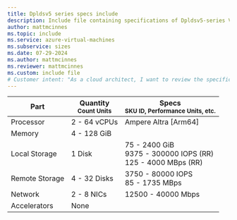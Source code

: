 ```yaml
---
title: Dpldsv5 series specs include
description: Include file containing specifications of Dpldsv5-series VM sizes.
author: mattmcinnes
ms.topic: include
ms.service: azure-virtual-machines
ms.subservice: sizes
ms.date: 07-29-2024
ms.author: mattmcinnes
ms.reviewer: mattmcinnes
ms.custom: include file
# Customer intent: "As a cloud architect, I want to review the specifications of Dpldsv5 series VMs, so that I can select the appropriate instance sizes for my workloads based on performance and resource requirements."
---
```

| Part | Quantity <br><sup>Count Units | Specs <br><sup>SKU ID, Performance Units, etc.  |
|---|---|---|
| Processor      | 2 - 64 vCPUs       | Ampere Altra [Arm64]                                               |
| Memory         | 4 - 128 GiB          |                                                    |
| Local Storage  | 1 Disk     | 75 - 2400 GiB <br>9375 - 300000 IOPS (RR) <br>125 - 4000 MBps (RR)|
| Remote Storage | 4 - 32 Disks    | 3750 - 80000 IOPS <br>85 - 1735 MBps                     |
| Network        | 2 - 8 NICs          | 12500 - 40000 Mbps                                            |
| Accelerators   | None              |                                                     |

